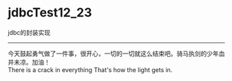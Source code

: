 # jdbcTest12_23
jdbc的封装实现
<hr>
今天鼓起勇气做了一件事，很开心，一切的一切就这么结束吧。骑马执剑的少年血并未凉。加油！<br>
There is a crack in everything 
That's how the light gets in. 
